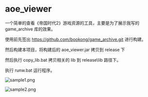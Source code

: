 aoe_viewer
==========

一个简单的查看《帝国时代2》游戏资源的工具，主要是为了展示我写的 game_archive 库的效果。

使用前先签出 https://github.com/bookong/game_archive.git 进行构建。

然后构建本项目，将构建后的 aoe_viewer.jar 拷贝到 release 下

然后执行 copy_lib.bat 拷贝相关的 lib 到 release\lib 路径下。

执行 runw.bat 运行程序。

![sample1.png](http://bookong.github.io/aoe_viewer/sample1.png)

![sample2.png](http://bookong.github.io/aoe_viewer/sample2.png)

